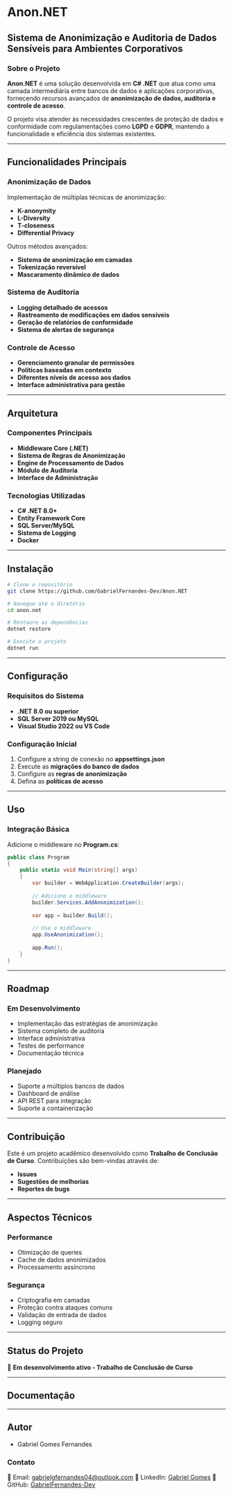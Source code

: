 # Anon.NET

## Sistema de Anonimização e Auditoria de Dados Sensíveis para Ambientes Corporativos

### Sobre o Projeto
**Anon.NET** é uma solução desenvolvida em **C# .NET** que atua como uma camada intermediária entre bancos de dados e aplicações corporativas, fornecendo recursos avançados de **anonimização de dados, auditoria e controle de acesso**. 

O projeto visa atender às necessidades crescentes de proteção de dados e conformidade com regulamentações como **LGPD** e **GDPR**, mantendo a funcionalidade e eficiência dos sistemas existentes.

---

## Funcionalidades Principais

### **Anonimização de Dados**
Implementação de múltiplas técnicas de anonimização:
- **K-anonymity**
- **L-Diversity**
- **T-closeness**
- **Differential Privacy**

Outros métodos avançados:
- **Sistema de anonimização em camadas**
- **Tokenização reversível**
- **Mascaramento dinâmico de dados**

### **Sistema de Auditoria**
- **Logging detalhado de acessos**
- **Rastreamento de modificações em dados sensíveis**
- **Geração de relatórios de conformidade**
- **Sistema de alertas de segurança**

### **Controle de Acesso**
- **Gerenciamento granular de permissões**
- **Políticas baseadas em contexto**
- **Diferentes níveis de acesso aos dados**
- **Interface administrativa para gestão**

---

## Arquitetura

### **Componentes Principais**
- **Middleware Core (.NET)**
- **Sistema de Regras de Anonimização**
- **Engine de Processamento de Dados**
- **Módulo de Auditoria**
- **Interface de Administração**

### **Tecnologias Utilizadas**
- **C# .NET 8.0+**
- **Entity Framework Core**
- **SQL Server/MySQL**
- **Sistema de Logging**
- **Docker**

---

## Instalação

```bash
# Clone o repositório
git clone https://github.com/GabrielFernandes-Dev/Anon.NET

# Navegue até o diretório
cd anon.net

# Restaure as dependências
dotnet restore

# Execute o projeto
dotnet run
```

---

## Configuração

### **Requisitos do Sistema**
- **.NET 8.0 ou superior**
- **SQL Server 2019 ou MySQL**
- **Visual Studio 2022 ou VS Code**

### **Configuração Inicial**
1. Configure a string de conexão no **appsettings.json**
2. Execute as **migrações do banco de dados**
3. Configure as **regras de anonimização**
4. Defina as **políticas de acesso**

---

## Uso

### **Integração Básica**

Adicione o middleware no **Program.cs**:

```csharp
public class Program
{
    public static void Main(string[] args)
    {
        var builder = WebApplication.CreateBuilder(args);
        
        // Adicione o middleware
        builder.Services.AddAnonimization();
        
        var app = builder.Build();
        
        // Use o middleware
        app.UseAnonimization();
        
        app.Run();
    }
}
```

---

## Roadmap

### **Em Desenvolvimento**
- Implementação das estratégias de anonimização
- Sistema completo de auditoria
- Interface administrativa
- Testes de performance
- Documentação técnica

### **Planejado**
- Suporte a múltiplos bancos de dados
- Dashboard de análise
- API REST para integração
- Suporte a containerização

---

## Contribuição
Este é um projeto acadêmico desenvolvido como **Trabalho de Conclusão de Curso**. Contribuições são bem-vindas através de:

- **Issues**
- **Sugestões de melhorias**
- **Reportes de bugs**

---

## Aspectos Técnicos

### **Performance**
- Otimização de queries
- Cache de dados anonimizados
- Processamento assíncrono

### **Segurança**
- Criptografia em camadas
- Proteção contra ataques comuns
- Validação de entrada de dados
- Logging seguro

---

## Status do Projeto
📌 **Em desenvolvimento ativo - Trabalho de Conclusão de Curso**

---

## Documentação
<!--📄 A documentação completa está em desenvolvimento. Consulte a pasta **/docs** para mais informações.-->

---

## Autor
- Gabriel Gomes Fernandes

### **Contato**
📧 Email: gabrielgfernandes04@outlook.com
🔗 LinkedIn: [Gabriel Gomes](https://www.linkedin.com/in/gabriel-g-fernandes/)
🐙 GitHub: [GabrielFernandes-Dev](https://github.com/GabrielFernandes-Dev)
